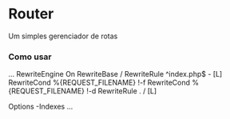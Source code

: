 # Router

Um simples gerenciador de rotas

### Como usar
...
<IfModule mod_rewrite.c>
RewriteEngine On
RewriteBase /
RewriteRule ^index\.php$ - [L]
RewriteCond %{REQUEST_FILENAME} !-f
RewriteCond %{REQUEST_FILENAME} !-d
RewriteRule . / [L]

Options -Indexes
</IfModule>
...

